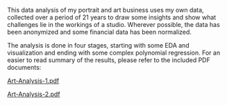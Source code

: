 This data analysis of my portrait and art business uses my own data,
collected over a period of 21 years to draw some insights and show what challenges lie in the workings of a studio.
Wherever possible, the data has been anonymized and some financial data has been normalized.

The analysis is done in four stages, starting with some EDA and visualization and ending with some complex polynomial regression.
For an easier to read summary of the results,
please refer to the included PDF documents:

[Art-Analysis-1.pdf](Art-Analysis-1.pdf)

[Art-Analysis-2.pdf](Art-Analysis-2.pdf)
